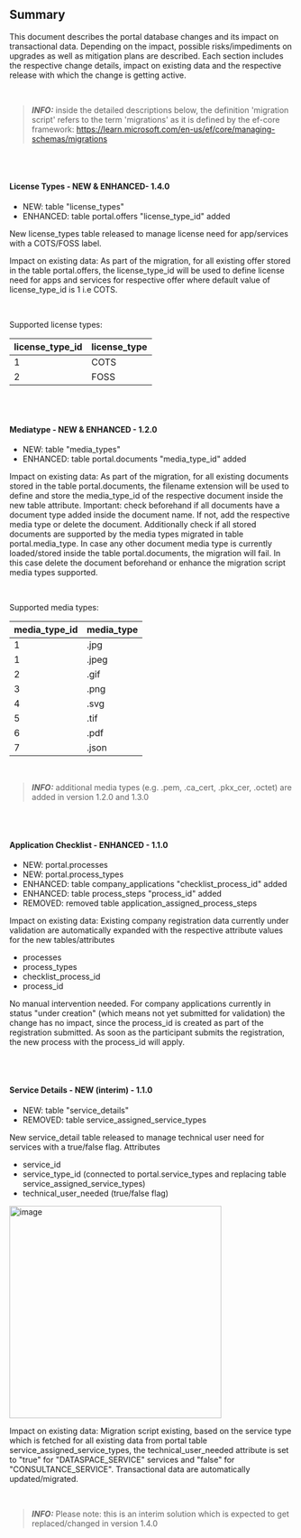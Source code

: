## Summary

This document describes the portal database changes and its impact on transactional data. Depending on the impact, possible risks/impediments on upgrades as well as mitigation plans are described.
Each section includes the respective change details, impact on existing data and the respective release with which the change is getting active.

<br>

> **_INFO:_** inside the detailed descriptions below, the definition 'migration script' refers to the term 'migrations' as it is defined by the ef-core framework: https://learn.microsoft.com/en-us/ef/core/managing-schemas/migrations


<br>
<br>

#### License Types - NEW & ENHANCED- 1.4.0

* NEW: table "license_types"
* ENHANCED: table portal.offers "license_type_id" added

New license_types table released to manage license need for app/services with a COTS/FOSS label.


Impact on existing data:
As part of the migration, for all existing offer stored in the table portal.offers, the license_type_id will be used to define license need for apps and services for respective offer where default value of license_type_id is 1 i.e COTS. 

<br>

Supported license types:

license_type_id | license_type 
--- | --- 
1 | COTS
2 | FOSS

<br>
<br>

#### Mediatype - NEW & ENHANCED - 1.2.0

* NEW: table "media_types"
* ENHANCED: table portal.documents "media_type_id" added

Impact on existing data:
As part of the migration, for all existing documents stored in the table portal.documents, the filename extension will be used to define and store the media_type_id of the respective document inside the new table attribute. Important: check beforehand if all documents have a document type added inside the document name. If not, add the respective media type or delete the document.
Additionally check if all stored documents are supported by the media types migrated in table portal.media_type. In case any other document media type is currently loaded/stored inside the table portal.documents, the migration will fail. In this case delete the document beforehand or enhance the migration script media types supported.

<br>

Supported media types:

media_type_id | media_type 
--- | --- 
1 | .jpg 
1 | .jpeg
2 | .gif
3 | .png
4 | .svg
5 | .tif
6 | .pdf
7 | .json

<br>

> **_INFO:_** additional media types (e.g. .pem, .ca_cert, .pkx_cer, .octet)  are added in version 1.2.0 and 1.3.0


<br>
<br>

#### Application Checklist - ENHANCED - 1.1.0

* NEW: portal.processes
* NEW: portal.process_types
* ENHANCED: table company_applications "checklist_process_id" added
* ENHANCED: table process_steps "process_id" added
* REMOVED: removed table application_assigned_process_steps

Impact on existing data:
Existing company registration data currently under validation are automatically expanded with the respective attribute values for the new tables/attributes
* processes
* process_types
* checklist_process_id
* process_id

No manual intervention needed.
For company applications currently in status "under creation" (which means not yet submitted for validation) the change has no impact, since the process_id is created as part of the registration submitted. As soon as the participant submits the registration, the new process with the process_id will apply.

<br>
<br>

#### Service Details - NEW (interim) - 1.1.0

* NEW: table "service_details"
* REMOVED: table service_assigned_service_types

New service_detail table released to manage technical user need for services with a true/false flag.
Attributes
* service_id
* service_type_id (connected to portal.service_types and replacing table service_assigned_service_types)
* technical_user_needed (true/false flag)

<img width="376" alt="image" src="https://user-images.githubusercontent.com/94133633/228341713-1bbc0354-0ebf-42f7-bc37-135567037b60.png">

Impact on existing data:
Migration script existing, based on the service type which is fetched for all existing data from portal table service_assigned_service_types, the technical_user_needed attribute is set to "true" for "DATASPACE_SERVICE" services and "false" for "CONSULTANCE_SERVICE".
Transactional data are automatically updated/migrated. 

<br>

> **_INFO:_** Please note: this is an interim solution which is expected to get replaced/changed in version 1.4.0

<br>
<br>
